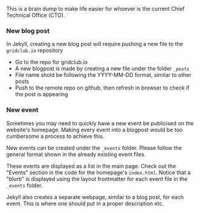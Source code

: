 This is a brain dump to make life easier for whoever is the current Chief Technical Office (CTO).


### New blog post
In Jekyll, creating a new blog post will require pushing a new file to the `gridclub.io` repository
+ Go to the repo for gridclub.io
+ A new blogpost is made by creating a new file under the folder `_posts` 
+ File name shold be following the YYYY-MM-DD format, similar to other posts 
+ Push to the remote repo on github, then refresh in browser to check if the post is appearing


### New event
Sometimes you may need to quickly have a new event be publicised on the website's homepage. Making every event into a blogpost would be too cumbersome a process to achieve this.

New events can be created under the `_events` folder. Please follow the general format shown in the already existing event files.  

These events are displayed as a list in the main page. Check out the "Events" section in the code for the homepage's `index.html`. Notice that a "blurb" is displayed using the layout frontmatter for each event file in the `_events` folder.

Jekyll also creates a separate webpage, similar to a blog post, for each event. This is where one should put in a proper description etc. 
